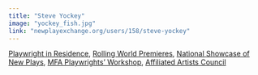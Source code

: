 ```yaml
---
title: "Steve Yockey"
image: "yockey_fish.jpg"
link: "newplayexchange.org/users/158/steve-yockey"
---
```


[Playwright in Residence](/programs/collaboration-fund), [Rolling World Premieres](/programs/rolling-world-premieres), [National Showcase of New Plays](/programs/national-showcase-of-new-plays), [MFA Playwrights’ Workshop](/programs/mfa-playwrights-workshop), [Affiliated Artists Council](/about/affiliated-artists-council)
